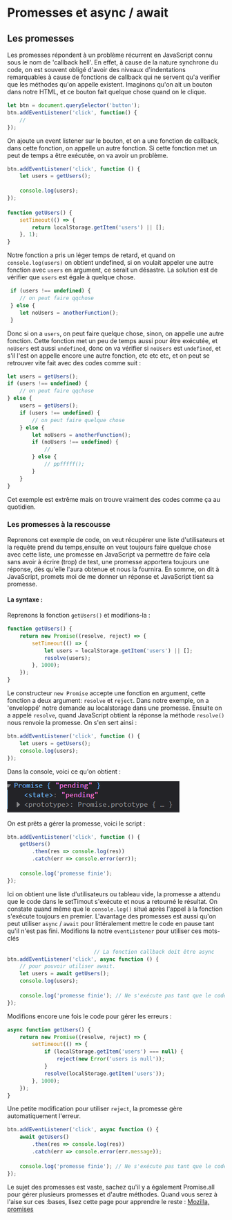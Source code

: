 # Promesses et async / await

## Les promesses
Les promesses répondent à un problème récurrent en JavaScript connu sous le nom de 'callback hell'.
En effet, à cause de la nature synchrone du code, on est souvent obligé d'avoir des niveaux d'indentations remarquables à cause de fonctions de callback qui ne servent qu'a verifier que les méthodes qu'on appelle existent.
Imaginons qu'on ait un bouton dans notre HTML, et ce bouton fait quelque chose quand on le clique.
```javascript
let btn = document.querySelector('button');
btn.addEventListener('click', function() {
    // 
});
```
On ajoute un event listener sur le bouton, et on a une fonction de callback, dans cette fonction, on appelle un autre fonction. Si cette fonction met un peut de temps a être exécutée, on va avoir un problème.
```javascript
btn.addEventListener('click', function () {
    let users = getUsers();

    console.log(users);
});

function getUsers() {
    setTimeout(() => {
        return localStorage.getItem('users') || [];
    }, 1);
}
```
Notre fonction a pris un léger temps de retard, et quand on `console.log(users)` on obtient undefined, si on voulait appeler une autre fonction avec `users` en argument, ce serait un désastre.
La solution est de vérifier que `users` est égale à quelque chose.
```javascript
 if (users !== undefined) {
    // on peut faire qqchose
 } else {
    let noUsers = anotherFunction();
 }
```
Donc si on a `users`, on peut faire quelque chose, sinon, on appelle une autre fonction. Cette fonction met un peu de temps aussi pour être exécutée, et `noUsers` est aussi `undefined`, donc on va vérifier si `noUsers` est `undefined`, et s'il l'est on appelle encore une autre fonction, etc etc etc, et on peut se retrouver vite fait avec des codes comme suit :
```javascript
let users = getUsers();
if (users !== undefined) {
    // on peut faire qqchose
} else {
    users = getUsers();
    if (users !== undefined) {
        // on peut faire quelque chose
    } else {
        let noUsers = anotherFunction();
        if (noUsers !== undefined) {
            //
        } else {
            // ppfffff();
        }
    }
}
```
Cet exemple est extrême mais on trouve vraiment des codes comme ça au quotidien.
### Les promesses à la rescousse
Reprenons cet exemple de code, on veut récupérer une liste d'utilisateurs et la requête prend du temps,ensuite on veut toujours faire quelque chose avec cette liste, une promesse en JavaScript va permettre de faire cela sans avoir à écrire (trop) de test, une promesse apportera toujours une réponse, dès qu'elle l'aura obtenue et nous la fournira. En somme, on dit à JavaScript, promets moi de me donner un réponse et JavaScript tient sa promesse.

#### La syntaxe :
Reprenons la fonction `getUsers()` et modifions-la :
```javascript
function getUsers() {
    return new Promise((resolve, reject) => {
        setTimeout(() => {
            let users = localStorage.getItem('users') || [];
            resolve(users);
        }, 1000);
    });
}
```
Le constructeur `new Promise` accepte une fonction en argument, cette fonction a deux argument: `resolve` et `reject`.
Dans notre exemple, on a 'enveloppé' notre demande au localstorage dans une promesse.
Ensuite on a appelé `resolve`, quand JavaScript obtient la réponse la méthode `resolve()` nous renvoie la promesse.
On s'en sert ainsi :
```javascript
btn.addEventListener('click', function () {
    let users = getUsers();
    console.log(users);
});
```
Dans la console, voici ce qu'on obtient :

![promise](img/promise.png)

On est prêts a gérer la promesse, voici le script :
```javascript
btn.addEventListener('click', function () {
    getUsers()
        .then(res => console.log(res))
        .catch(err => console.error(err));
        
    console.log('promesse finie');
});
```
Ici on obtient une liste d'utilisateurs ou tableau vide, la promesse a attendu que le code dans le setTimout s'exécute et nous a retourné le résultat.
On constate quand même que le `console.log()` situé après l'appel à la fonction s'exécute toujours en premier. L'avantage des promesses est aussi qu'on peut utiliser `async` / `await` pour littéralement mettre le code en pause tant qu'il n'est pas fini.
Modifions la notre `eventListener` pour utiliser ces mots-clés
```javascript
                            // La fonction callback doit être async
btn.addEventListener('click', async function () {
    // pour pouvoir utiliser await.
    let users = await getUsers();
    console.log(users);
        
    console.log('promesse finie'); // Ne s'exécute pas tant que le code avant n'est pas finie.
});
```
Modifions encore une fois le code pour gérer les erreurs :
```javascript
async function getUsers() {
    return new Promise((resolve, reject) => {
        setTimeout(() => {
            if (localStorage.getItem('users') === null) {
                reject(new Error('users is null'));
            }
            resolve(localStorage.getItem('users'));
        }, 1000);
    });
}
```
Une petite modification pour utiliser `reject`, la promesse gère automatiquement l'erreur.

```javascript
btn.addEventListener('click', async function () {
    await getUsers()
        .then(res => console.log(res))
        .catch(err => console.error(err.message));

    console.log('promesse finie'); // Ne s'exécute pas tant que le code avant n'est pas finie.
});
```
Le sujet des promesses est vaste, 
sachez qu'il y a également Promise.all pour gérer plusieurs promesses et d'autre méthodes.
Quand vous serez à l'aise sur ces :bases, lisez cette page pour apprendre le reste :
[Mozilla, promises](https://developer.mozilla.org/en-US/docs/Web/JavaScript/Reference/Global_Objects/Promise)
